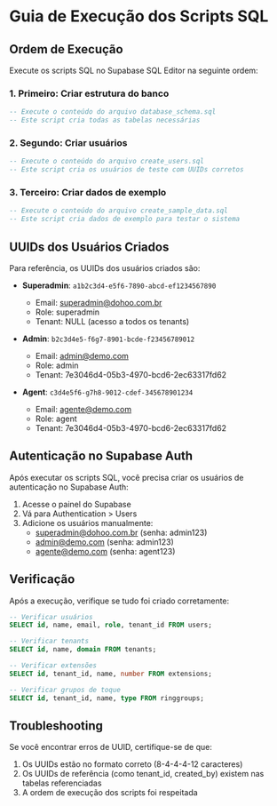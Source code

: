 # Guia de Execução dos Scripts SQL

## Ordem de Execução

Execute os scripts SQL no Supabase SQL Editor na seguinte ordem:

### 1. Primeiro: Criar estrutura do banco
```sql
-- Execute o conteúdo do arquivo database_schema.sql
-- Este script cria todas as tabelas necessárias
```

### 2. Segundo: Criar usuários
```sql
-- Execute o conteúdo do arquivo create_users.sql
-- Este script cria os usuários de teste com UUIDs corretos
```

### 3. Terceiro: Criar dados de exemplo
```sql
-- Execute o conteúdo do arquivo create_sample_data.sql
-- Este script cria dados de exemplo para testar o sistema
```

## UUIDs dos Usuários Criados

Para referência, os UUIDs dos usuários criados são:

- **Superadmin**: `a1b2c3d4-e5f6-7890-abcd-ef1234567890`
  - Email: superadmin@dohoo.com.br
  - Role: superadmin
  - Tenant: NULL (acesso a todos os tenants)

- **Admin**: `b2c3d4e5-f6g7-8901-bcde-f23456789012`
  - Email: admin@demo.com
  - Role: admin
  - Tenant: 7e3046d4-05b3-4970-bcd6-2ec63317fd62

- **Agent**: `c3d4e5f6-g7h8-9012-cdef-345678901234`
  - Email: agente@demo.com
  - Role: agent
  - Tenant: 7e3046d4-05b3-4970-bcd6-2ec63317fd62

## Autenticação no Supabase Auth

Após executar os scripts SQL, você precisa criar os usuários de autenticação no Supabase Auth:

1. Acesse o painel do Supabase
2. Vá para Authentication > Users
3. Adicione os usuários manualmente:
   - superadmin@dohoo.com.br (senha: admin123)
   - admin@demo.com (senha: admin123)
   - agente@demo.com (senha: agent123)

## Verificação

Após a execução, verifique se tudo foi criado corretamente:

```sql
-- Verificar usuários
SELECT id, name, email, role, tenant_id FROM users;

-- Verificar tenants
SELECT id, name, domain FROM tenants;

-- Verificar extensões
SELECT id, tenant_id, name, number FROM extensions;

-- Verificar grupos de toque
SELECT id, tenant_id, name, type FROM ringgroups;
```

## Troubleshooting

Se você encontrar erros de UUID, certifique-se de que:
1. Os UUIDs estão no formato correto (8-4-4-4-12 caracteres)
2. Os UUIDs de referência (como tenant_id, created_by) existem nas tabelas referenciadas
3. A ordem de execução dos scripts foi respeitada 